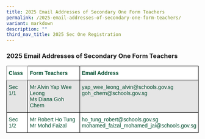 ```yaml
---
title: 2025 Email Addresses of Secondary One Form Teachers
permalink: /2025-email-addresses-of-secondary-one-form-teachers/
variant: markdown
description: ""
third_nav_title: 2025 Sec One Registration
---
```

<h3>2025 Email Addresses of Secondary One Form Teachers</h3>

<style type="text/css">
.tg  {border-collapse:collapse;border-spacing:0;}
.tg td{border-color:black;border-style:solid;border-width:1px;font-family:Arial, sans-serif;font-size:14px;
  overflow:hidden;padding:10px 5px;word-break:normal;}
.tg th{border-color:black;border-style:solid;border-width:1px;font-family:Arial, sans-serif;font-size:14px;
  font-weight:normal;overflow:hidden;padding:10px 5px;word-break:normal;}
.tg .tg-yqw5{background-color:#FFF;border-color:inherit;color:#004D2E;font-weight:bold;text-align:left;vertical-align:top}
.tg .tg-nlyn{background-color:#FFF;color:#004D2E;text-align:left;vertical-align:top}
.tg .tg-24tc{background-color:#FFF;color:#004D2E;font-weight:bold;text-align:left;vertical-align:top}
.tg .tg-didf{background-color:#E5E5E5;color:#004D2E;text-align:left;vertical-align:top}
</style>
<table class="tg">
<thead>
  <tr>
    <th class="tg-yqw5">Class<br></th>
    <th class="tg-24tc">Form Teachers<br></th>
    <th class="tg-24tc">Email Address<br></th>
  </tr>
</thead>
<tbody>
  <tr>
    <td class="tg-didf">Sec 1/1<br></td>
    <td class="tg-didf">Mr Alvin Yap Wee Leong<br>Ms Diana Goh Chern</td>
    <td class="tg-didf">yap_wee_leong_alvin@schools.gov.sg<br>goh_chern@schools.gov.sg<br></td>
  </tr>
  <tr>
    <td class="tg-nlyn">Sec 1/2<br></td>
    <td class="tg-nlyn">Mr Robert Ho Tung<br>Mr Mohd Faizal<br></td>
    <td class="tg-nlyn">ho_tung_robert@schools.gov.sg <br>
mohamed_faizal_mohamed_jai@schools.gov.sg
<br></td>
  </tr>
  
</tbody>
</table>